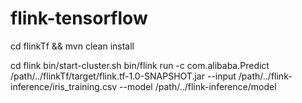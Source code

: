 # flink-tensorflow

cd flinkTf && mvn clean install

cd flink
bin/start-cluster.sh
bin/flink run -c com.alibaba.Predict /path/../flinkTf/target/flink.tf-1.0-SNAPSHOT.jar --input /path/../flink-inference/iris_training.csv --model /path/../flink-inference/model

